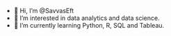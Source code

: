 - 👋 Hi, I’m @SavvasEft
- 👀 I’m interested in data analytics and data science.
- 🌱 I’m currently learning Python, R, SQL and Tableau.
<!---
SavvasEft/SavvasEft is a ✨ special ✨ repository because its `README.md` (this file) appears on your GitHub profile.
You can click the Preview link to take a look at your changes.
--->
